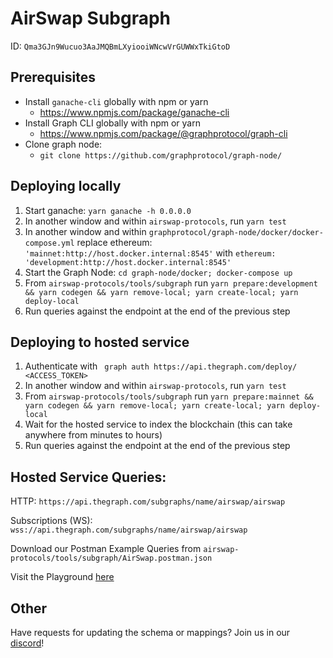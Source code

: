 # AirSwap Subgraph
ID: `Qma3GJn9Wucuo3AaJMQBmLXyiooiWNcwVrGUWWxTkiGtoD`

## Prerequisites
* Install `ganache-cli` globally with npm or yarn
  * https://www.npmjs.com/package/ganache-cli
* Install Graph CLI globally with npm or yarn
  * https://www.npmjs.com/package/@graphprotocol/graph-cli
* Clone graph node:
  * `git clone https://github.com/graphprotocol/graph-node/`


## Deploying locally
1. Start ganache: `yarn ganache -h 0.0.0.0`
1. In another window and within `airswap-protocols`, run `yarn test`
1. In another window and within `graphprotocol/graph-node/docker/docker-compose.yml` replace ethereum: `'mainnet:http://host.docker.internal:8545'` with `ethereum: 'development:http://host.docker.internal:8545'`
1. Start the Graph Node: `cd graph-node/docker; docker-compose up` 
1. From `airswap-protocols/tools/subgraph` run `yarn prepare:development && yarn codegen && yarn remove-local; yarn create-local; yarn deploy-local`
1. Run queries against the endpoint at the end of the previous step

## Deploying to hosted service
1. Authenticate with ` graph auth https://api.thegraph.com/deploy/ <ACCESS_TOKEN>`
1. In another window and within `airswap-protocols`, run `yarn test`
1. From `airswap-protocols/tools/subgraph` run `yarn prepare:mainnet && yarn codegen && yarn remove-local; yarn create-local; yarn deploy-local`
1. Wait for the hosted service to index the blockchain (this can take anywhere from minutes to hours)
1. Run queries against the endpoint at the end of the previous step

## Hosted Service Queries: 
HTTP: `https://api.thegraph.com/subgraphs/name/airswap/airswap`

Subscriptions (WS): 
`wss://api.thegraph.com/subgraphs/name/airswap/airswap`

Download our Postman Example Queries from `airswap-protocols/tools/subgraph/AirSwap.postman.json`


Visit the Playground [here](https://thegraph.com/explorer/subgraph/airswap/airswap?selected=playground)

## Other

Have requests for updating the schema or mappings? Join us in our [discord](https://discordapp.com/invite/ecQbV7H)!